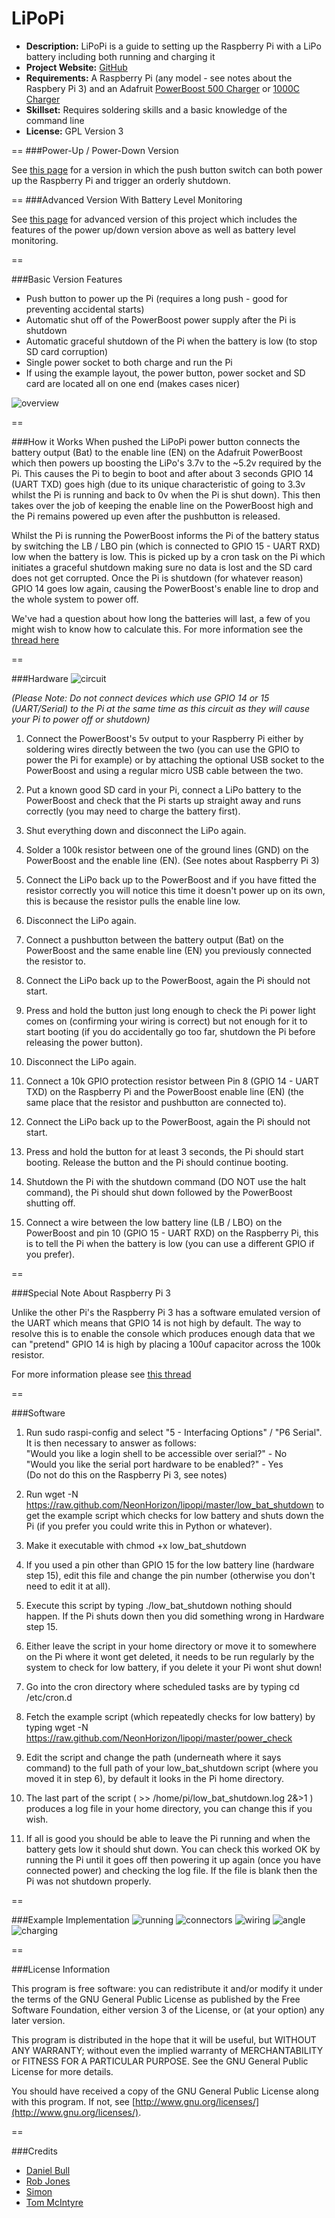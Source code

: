 LiPoPi
=======

- **Description:** LiPoPi is a guide to setting up the Raspberry Pi with a LiPo battery including both running and charging it
- **Project Website:** [GitHub](https://github.com/NeonHorizon/lipopi)
- **Requirements:** A Raspberry Pi (any model - see notes about the Raspbery Pi 3) and an Adafruit [PowerBoost 500 Charger](https://www.adafruit.com/product/1944) or [1000C Charger](https://www.adafruit.com/products/2465)
- **Skillset:** Requires soldering skills and a basic knowledge of the command line
- **License:** GPL Version 3

==
###Power-Up / Power-Down Version

See [this page](/README.power_up_power_down.md) for a version in which the push button switch can both power up the Raspberry Pi and trigger an orderly shutdown.

==
###Advanced Version With Battery Level Monitoring

See [this page](https://github.com/craic/pi_power) for advanced version of this project which includes the features of the power up/down version above as well as battery level monitoring.

==

###Basic Version Features
- Push button to power up the Pi (requires a long push - good for preventing accidental starts)
- Automatic shut off of the PowerBoost power supply after the Pi is shutdown
- Automatic graceful shutdown of the Pi when the battery is low (to stop SD card corruption)
- Single power socket to both charge and run the Pi
- If using the example layout, the power button, power socket and SD card are located all on one end (makes cases nicer)

![overview](https://raw.github.com/NeonHorizon/lipopi/master/pictures/overview.jpg)

==

###How it Works
When pushed the LiPoPi power button connects the battery output (Bat) to the enable line (EN) on the Adafruit PowerBoost which then powers up boosting the LiPo's 3.7v to the ~5.2v required by the Pi. This causes the Pi to begin to boot and after about 3 seconds GPIO 14 (UART TXD) goes high (due to its unique characteristic of going to 3.3v whilst the Pi is running and back to 0v when the Pi is shut down). This then takes over the job of keeping the enable line on the PowerBoost high and the Pi remains powered up even after the pushbutton is released.

Whilst the Pi is running the PowerBoost informs the Pi of the battery status by switching the LB / LBO pin (which is connected to GPIO 15 - UART RXD) low when the battery is low. This is picked up by a cron task on the Pi which initiates a graceful shutdown making sure no data is lost and the SD card does not get corrupted. Once the Pi is shutdown (for whatever reason) GPIO 14 goes low again, causing the PowerBoost's enable line to drop and the whole system to power off.

We've had a question about how long the batteries will last, a few of you might wish to know how to calculate this. For more information see the [thread here](https://github.com/NeonHorizon/lipopi/issues/4)

==

###Hardware
![circuit](https://raw.github.com/NeonHorizon/lipopi/master/pictures/circuit.png)

*(Please Note: Do not connect devices which use GPIO 14 or 15 (UART/Serial) to the Pi at the same time as this circuit as they will cause your Pi to power off or shutdown)*

1. Connect the PowerBoost's 5v output to your Raspberry Pi either by soldering wires directly between the two (you can use the GPIO to power the Pi for example) or by attaching the optional USB socket to the PowerBoost and using a regular micro USB cable between the two.

2. Put a known good SD card in your Pi, connect a LiPo battery to the PowerBoost and check that the Pi starts up straight away and runs correctly (you may need to charge the battery first).

3. Shut everything down and disconnect the LiPo again.

4. Solder a 100k resistor between one of the ground lines (GND) on the PowerBoost and the enable line (EN). (See notes about Raspberry Pi 3)

5. Connect the LiPo back up to the PowerBoost and if you have fitted the resistor correctly you will notice this time it doesn't power up on its own, this is because the resistor pulls the enable line low.

6. Disconnect the LiPo again.

7. Connect a pushbutton between the battery output (Bat) on the PowerBoost and the same enable line (EN) you previously connected the resistor to.

8. Connect the LiPo back up to the PowerBoost, again the Pi should not start.

9. Press and hold the button just long enough to check the Pi power light comes on (confirming your wiring is correct) but not enough for it to start booting (if you do accidentally go too far, shutdown the Pi before releasing the power button).

10. Disconnect the LiPo again.

11. Connect a 10k GPIO protection resistor between Pin 8 (GPIO 14 - UART TXD) on the Raspberry Pi and the PowerBoost enable line (EN) (the same place that the resistor and pushbutton are connected to).

12. Connect the LiPo back up to the PowerBoost, again the Pi should not start.

13. Press and hold the button for at least 3 seconds, the Pi should start booting. Release the button and the Pi should continue booting.

14. Shutdown the Pi with the shutdown command (DO NOT use the halt command), the Pi should shut down followed by the PowerBoost shutting off.

15. Connect a wire between the low battery line (LB / LBO) on the PowerBoost and pin 10 (GPIO 15 - UART RXD) on the Raspberry Pi, this is to tell the Pi when the battery is low (you can use a different GPIO if you prefer).

==

###Special Note About Raspberry Pi 3

Unlike the other Pi's the Raspberry Pi 3 has a software emulated version of the UART which means that GPIO 14 is not high by default. The way to resolve this is to enable the console which produces enough data that we can "pretend" GPIO 14 is high by placing a 100uf capacitor across the 100k resistor.

For more information please see [this thread](https://github.com/NeonHorizon/lipopi/issues/9#issuecomment-225816722)

==

###Software
1. Run sudo raspi-config and select "5 - Interfacing Options" / "P6 Serial". It is then necessary to answer as follows:  
"Would you like a login shell to be accessible over serial?" - No  
"Would you like the serial port hardware to be enabled?" - Yes  
(Do not do this on the Raspberry Pi 3, see notes)

2. Run wget -N https://raw.github.com/NeonHorizon/lipopi/master/low_bat_shutdown to get the example script which checks for low battery and shuts down the Pi (if you prefer you could write this in Python or whatever).

3. Make it executable with chmod +x low_bat_shutdown

4. If you used a pin other than GPIO 15 for the low battery line (hardware step 15), edit this file and change the pin number (otherwise you don't need to edit it at all).

5. Execute this script by typing ./low_bat_shutdown nothing should happen. If the Pi shuts down then you did something wrong in Hardware step 15.

6. Either leave the script in your home directory or move it to somewhere on the Pi where it wont get deleted, it needs to be run regularly by the system to check for low battery, if you delete it your Pi wont shut down!

7. Go into the cron directory where scheduled tasks are by typing cd /etc/cron.d

8. Fetch the example script (which repeatedly checks for low battery) by typing wget -N https://raw.github.com/NeonHorizon/lipopi/master/power_check

9. Edit the script and change the path (underneath where it says command) to the full path of your low_bat_shutdown script (where you moved it in step 6), by default it looks in the Pi home directory.

10. The last part of the script ( >> /home/pi/low_bat_shutdown.log 2&>1 ) produces a log file in your home directory, you can change this if you wish.

11. If all is good you should be able to leave the Pi running and when the battery gets low it should shut down. You can check this worked OK by running the Pi until it goes off then powering it up again (once you have connected power) and checking the log file. If the file is blank then the Pi was not shutdown properly.

==

###Example Implementation
![running](https://raw.github.com/NeonHorizon/lipopi/master/pictures/running.jpg)
![connectors](https://raw.github.com/NeonHorizon/lipopi/master/pictures/connectors.jpg)
![wiring](https://raw.github.com/NeonHorizon/lipopi/master/pictures/wiring.jpg)
![angle](https://raw.github.com/NeonHorizon/lipopi/master/pictures/angle.jpg)
![charging](https://raw.github.com/NeonHorizon/lipopi/master/pictures/charging.jpg)

==

###License Information

This program is free software: you can redistribute it and/or modify it under the terms of the GNU General Public License as published by the Free Software Foundation, either version 3 of the License, or (at your option) any later version.

This program is distributed in the hope that it will be useful, but WITHOUT ANY WARRANTY; without even the implied warranty of MERCHANTABILITY or FITNESS FOR A PARTICULAR PURPOSE.  See the GNU General Public License for more details.

You should have received a copy of the GNU General Public License along with this program.  If not, see [http://www.gnu.org/licenses/](http://www.gnu.org/licenses/).

==

###Credits

- [Daniel Bull](https://google.com/+DanielBull)
- [Rob Jones](https://github.com/craic)
- [Simon](https://github.com/macsimski)
- [Tom McIntyre](https://github.com/tommcintyre)

